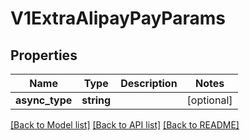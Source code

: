 # V1ExtraAlipayPayParams

## Properties
Name | Type | Description | Notes
------------ | ------------- | ------------- | -------------
**async_type** | **string** |  | [optional] 

[[Back to Model list]](../../README.md#documentation-for-models) [[Back to API list]](../../README.md#documentation-for-api-endpoints) [[Back to README]](../../README.md)


